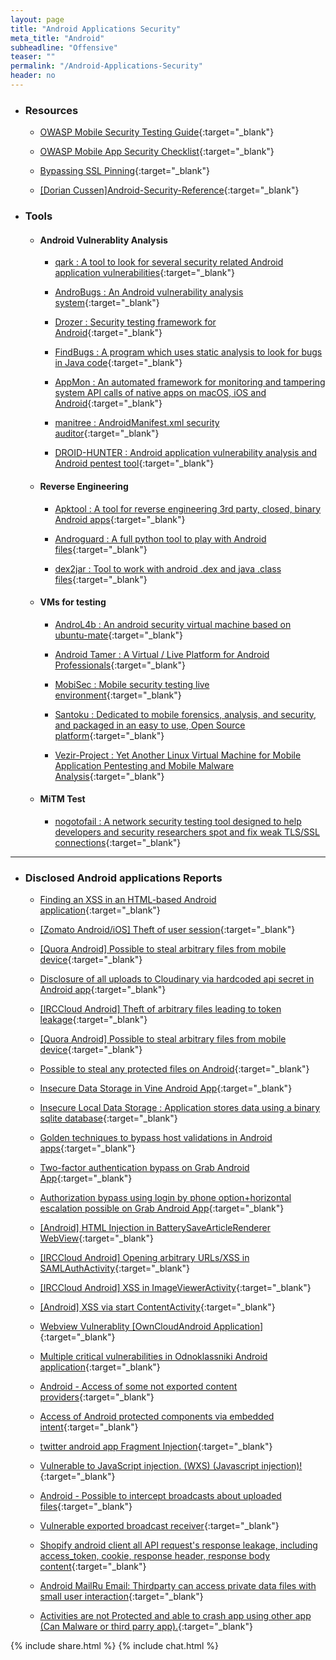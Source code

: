 ```yaml
---
layout: page
title: "Android Applications Security"
meta_title: "Android"
subheadline: "Offensive"
teaser: ""
permalink: "/Android-Applications-Security"
header: no
---
```


* ### Resources

  * [OWASP Mobile Security Testing Guide](https://github.com/OWASP/owasp-mstg){:target="_blank"}
  
  * [OWASP Mobile App Security Checklist](https://www.owasp.org/images/6/6f/Mobile_App_Security_Checklist_0.9.2.xlsx){:target="_blank"}
  
  * [Bypassing SSL Pinning](https://hacking-resources.com/mobile-hacking/bypassing-ssl-pinning/){:target="_blank"}

  * [[Dorian Cussen]Android-Security-Reference](https://github.com/doridori/Android-Security-Reference){:target="_blank"}
  
* ### Tools

	* #### Android Vulnerablity Analysis
		
		* [qark : A tool to look for several security related Android application vulnerabilities](https://github.com/linkedin/qark/){:target="_blank"}
		
		* [AndroBugs : An Android vulnerability analysis system](https://github.com/AndroBugs/AndroBugs_Framework){:target="_blank"}

		* [Drozer : Security testing framework for Android](https://github.com/mwrlabs/drozer){:target="_blank"}
		
		* [FindBugs : A program which uses static analysis to look for bugs in Java code](http://findbugs.sourceforge.net/){:target="_blank"}
		
		* [AppMon : An automated framework for monitoring and tampering system API calls of native apps on macOS, iOS and Android](https://github.com/dpnishant/appmon){:target="_blank"}		

		* [manitree : AndroidManifest.xml security auditor](https://github.com/antitree/manitree){:target="_blank"}
		
		* [DROID-HUNTER : Android application vulnerability analysis and Android pentest tool](https://github.com/hahwul/droid-hunter){:target="_blank"}
		
	* #### Reverse Engineering
	
		* [Apktool : A tool for reverse engineering 3rd party, closed, binary Android apps](https://ibotpeaches.github.io/Apktool/){:target="_blank"}
		
		* [Androguard : A full python tool to play with Android files](https://github.com/androguard/androguard){:target="_blank"}
		
		* [dex2jar : Tool to work with android .dex and java .class files](https://github.com/pxb1988/dex2jar){:target="_blank"}

	* #### VMs for testing
	
		* [AndroL4b : An android security virtual machine based on ubuntu-mate](https://github.com/sh4hin/Androl4b){:target="_blank"}
		
		* [Android Tamer : A Virtual / Live Platform for Android Professionals](https://androidtamer.com/){:target="_blank"}
		
		* [MobiSec : Mobile security testing live environment](https://sourceforge.net/projects/mobisec/){:target="_blank"}
		
		* [Santoku : Dedicated to mobile forensics, analysis, and security, and packaged in an easy to use, Open Source platform](https://santoku-linux.com/){:target="_blank"}

		* [Vezir-Project : Yet Another Linux Virtual Machine for Mobile Application Pentesting and Mobile Malware Analysis](https://github.com/oguzhantopgul/Vezir-Project){:target="_blank"}

	* #### MiTM Test		

		* [nogotofail : A network security testing tool designed to help developers and security researchers spot and fix weak TLS/SSL connections](https://github.com/google/nogotofail){:target="_blank"}

***

* ### Disclosed Android applications Reports

  * [Finding an XSS in an HTML-based Android application](https://labs.detectify.com/2015/02/20/finding-an-xss-in-an-html-based-android-application/){:target="_blank"}

  * [[Zomato Android/iOS] Theft of user session](https://hackerone.com/reports/328486){:target="_blank"}

  * [[Quora Android] Possible to steal arbitrary files from mobile device](https://hackerone.com/reports/328486){:target="_blank"}

  * [Disclosure of all uploads to Cloudinary via hardcoded api secret in Android app](https://hackerone.com/reports/351555){:target="_blank"}

  * [[IRCCloud Android] Theft of arbitrary files leading to token leakage](https://hackerone.com/reports/288955){:target="_blank"}

  * [[Quora Android] Possible to steal arbitrary files from mobile device](https://hackerone.com/reports/258460){:target="_blank"}

  * [Possible to steal any protected files on Android](https://hackerone.com/reports/161710){:target="_blank"}

  * [Insecure Data Storage in Vine Android App](https://hackerone.com/reports/44727){:target="_blank"}

  * [Insecure Local Data Storage : Application stores data using a binary sqlite database](https://hackerone.com/reports/57918){:target="_blank"}

  * [Golden techniques to bypass host validations in Android apps](https://hackerone.com/reports/431002){:target="_blank"}

  * [Two-factor authentication bypass on Grab Android App](https://hackerone.com/reports/202425){:target="_blank"}

  * [Authorization bypass using login by phone option+horizontal escalation possible on Grab Android App](https://hackerone.com/reports/205000){:target="_blank"}

  * [[Android] HTML Injection in BatterySaveArticleRenderer WebView](https://hackerone.com/reports/176065){:target="_blank"}

  * [[IRCCloud Android] Opening arbitrary URLs/XSS in SAMLAuthActivity](https://hackerone.com/reports/283058){:target="_blank"}

  * [[IRCCloud Android] XSS in ImageViewerActivity](https://hackerone.com/reports/283063){:target="_blank"}

  * [[Android] XSS via start ContentActivity](https://hackerone.com/reports/189793){:target="_blank"}

  * [Webview Vulnerablity [OwnCloudAndroid Application]](https://hackerone.com/reports/87835){:target="_blank"}

  * [Multiple critical vulnerabilities in Odnoklassniki Android application](https://hackerone.com/reports/97295){:target="_blank"}

  * [Android - Access of some not exported content providers](https://hackerone.com/reports/272044){:target="_blank"}

  * [Access of Android protected components via embedded intent](https://hackerone.com/reports/200427){:target="_blank"}

  * [twitter android app Fragment Injection](https://hackerone.com/reports/43988){:target="_blank"}

  * [Vulnerable to JavaScript injection. (WXS) (Javascript injection)!](https://hackerone.com/reports/54631){:target="_blank"}

  * [Android - Possible to intercept broadcasts about uploaded files](https://hackerone.com/reports/167481){:target="_blank"}

  * [Vulnerable exported broadcast receiver](https://hackerone.com/reports/289000){:target="_blank"}

  * [Shopify android client all API request's response leakage, including access_token, cookie, response header, response body content](https://hackerone.com/reports/56002){:target="_blank"}

  * [Android MailRu Email: Thirdparty can access private data files with small user interaction](https://hackerone.com/reports/226191){:target="_blank"}

  * [Activities are not Protected and able to crash app using other app (Can Malware or third parry app).](https://hackerone.com/reports/65729){:target="_blank"}

{% include share.html %}
{% include chat.html %}